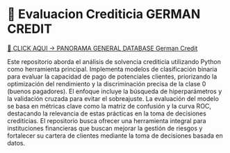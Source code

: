 # 📙 Evaluacion Crediticia GERMAN CREDIT 
[🔗 CLICK AQUI -> PANORAMA GENERAL DATABASE German Credit](https://docs.google.com/spreadsheets/d/e/2PACX-1vRrqmvVlkEoJKonOQhbZfpdpGrRjSM7Vta0aI3h5QZb5JeBNvP6iXaMAkgsvJEi-JkRcUj_ZH58wDoK/pub?output=csv)


Este repositorio aborda el análisis de solvencia crediticia utilizando Python como herramienta principal. Implementa modelos de clasificación binaria para evaluar la capacidad de pago de potenciales clientes, priorizando la optimización del rendimiento y la discriminación precisa de la clase 0 (buenos pagadores). El enfoque incluye la búsqueda de hiperparámetros y la validación cruzada para evitar el sobreajuste. La evaluación del modelo se basa en métricas clave como la matriz de confusión y la curva ROC, destacando la relevancia de estas prácticas en la toma de decisiones crediticias. El repositorio busca ofrecer una herramienta integral para instituciones financieras que buscan mejorar la gestión de riesgos y fortalecer su cartera de clientes mediante la toma de decisiones basada en datos.